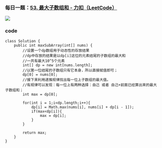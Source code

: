 ### 每日一题：[53. 最大子数组和 - 力扣（LeetCode）](https://leetcode.cn/problems/maximum-subarray/description/)

![](https://younglion.oss-cn-beijing.aliyuncs.com/%E5%B1%8F%E5%B9%95%E6%88%AA%E5%9B%BE%202024-04-24%20002645.png)

### code

```
class Solution {
    public int maxSubArray(int[] nums) {
        //设置一个dp数组用于动态性的存放结果
        //dp中存放的结果是以dp[i]这位的元素结尾的子数组的最大和
        //一共有最大10^5个元素
        int[] dp = new int[nums.length];
        //以第一位结尾的子数组只有它本身，所以直接赋值即可；
        dp[0] = nums[0];
        //接下来利用递推规律找出每一位上子数组的最大值。
        //有规律可以发现：每一位上有两种选择：自己 或者 自己+前面已经算出来的最大子数组和；
        int max = dp[0];

        for(int i = 1;i<dp.length;i++){
            dp[i] = Math.max(nums[i], nums[i] + dp[i - 1]);
            if(max<dp[i]){
                max = dp[i];
            }
        }

        return max;
    }
}
```

